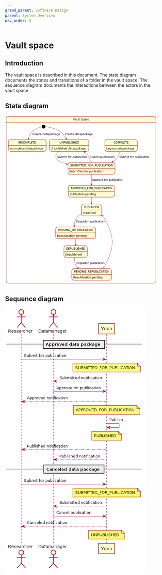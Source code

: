 ```yaml
---
grand_parent: Software Design
parent: System Overview
nav_order: 2
---
```

# Vault space

## Introduction

The vault space is described in this document.
The state diagram documents the states and transitions of a folder in the vault space.
The sequence diagram documents the interactions between the actors in the vault space.

## State diagram

![State diagram](img/vault/vault-space-state-diagram.png)

## Sequence diagram

![Sequence diagram](img/vault/vault-space-sequence-diagram.png)
